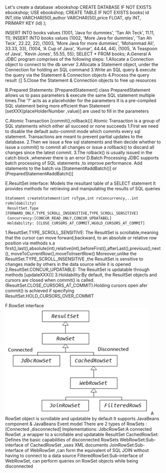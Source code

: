 Let's create a database :ebookshop
CREATE DATABASE IF NOT EXISTS ebookshop;
USE ebookshop;
CREATE TABLE IF NOT EXISTS books(
id INT,title VARCHAR(50),author VARCHAR(50),price FLOAT, qty INT,
PRIMARY KEY (id)
);

INSERT INTO  books values (1001, 'Java for dummies', 'Tan Ah Teck', 11.11, 11);
INSERT INTO books values (1002, 'More Java for dummies', 'Tan Ah Teck', 22.22, 22),
(1003, 'More Java for more dummies', 'Mohammad Ali', 33.33, 33),
(1004, 'A Cup of Java', 'Kumar', 44.44, 44),
(1005, 'A Teaspoon of Java', 'Kevin Jones', 55.55, 55);
SELECT * FROM books;
 A.General
 A JDBC program comprises of the following steps:
  1.Allocate a Connection object to connect to the db server
  2.Allocate a Statement object, under the Connection for holding an SQL command
  3.Write an SQL query & execute the query via the Statement & Connection objects
  4.Process the query result :[]
  5.Close the Statement & Connection objects to free up resources
 
 B.Prepared Statements: [PreparedStatement]
 class PreparedStatement allows us to pass parameters & execute the same 
 SQL statement multiple times.The '?' acts as a placeholder for the parameters
 It is a pre-compiled SQL statement being more efficient than Statement 
 [setXXX(placeHolderNumber ,value)] are used to fill in the parameters
 
 C.Atomic Transaction [commit(),rollback()]
 Atomic Transaction is a group of SQL statements which either all succeed or none succeeds
 1.First we need to disable the default auto-commit mode which commits every sql statement.
 Transactions are meant to prevent partial updates to the database.
 2.Then we issue a few sql statements and then decide whether to issue a commit() to commit
  all changes or issue a rollback() to discard all changes since the latest commit.
 3.The rolback() is usually issued in the catch block ,whenever there is an error
 D.Batch Processing 
 JDBC supports batch processing of SQL statements ,to improve performance.
 Add statements to the batch via [Statement#addBatch()] or [PreparedStatement#addBatch()]
 
 E.ResultSet interface: Models the resultant table of a SELECT statement
    It provides methods for retrieving and manipulating the results of SQL queries
     
    Statement createStatement(int rsType,int rsConcurrency,..int rsHoldability)
     ResultSet.Type [FORWARD_ONLY,TYPE_SCROLL_INSENSITIVE,TYPE_SCROLL_SENSITIVE]
     Concurrency:[CONCUR_READ_ONLY,CONCUR_UPDATABEL]
     Holdability: [CLOSE_CURSORS_AT_COMMIT,HGOLD_CURSORS_AT_COMMIT]

 1.ResultSet.TYPE_SCROLL_SENSITIVE: The ResultSet is scrollable,meaning that the cursor can move
   forward,backward, to an absolute or relative row position via methods s.a 
   first(),last(),absolute(int),relative(int),beforeFirst(),afterLast(),previous(),next(),
   moveToCurrentRow(),moveToInsertRow()
   Moreover,unlike the ResultSet.TYPE_SCROLL_INSENSITIVE ,the ResultSet is sensitive to changes 
   made by others in the data source while it is opened
 2.ResultSet.CONCUR_UPDATABLE: The ResultSet is updatable through methods [updateXXX()]
 3.Holdability:By default, the ResultSet objects and cursors are closed when commit() is called.
  (ResultSet.CLOSE_CURSORS_AT_COMMIT).Holding cursors open afer commit() is achieved if specifying
  ResultSet.HOLD_CURSORS_OVER_COMMIT
 
 F.RowSet interface ![img.png](img.png)
   A RowSet object is scrollable and updatable by default
   It supports JavaBeans component & JavaBeans Event model
   There are 2 types of RowSets :[Connected ,disconnected]
   Implementations:
     JdbcRowSet:A connected RowSet ,a wrapper to a scrollable and updatable ResultSet
     CachedRowSet: Defines the basic capabilities of disconnected RowSets
     WebRowSet:Sub-interface of CachedRowSet ,uses XML documents
     JoinRowSet:Sub-interface of WebRowSet ,can form the equivalent of SQL JOIN without having to connect to a data source
     FilteredRowSet:Sub-interface of WebRowSet, can perform queries on RowSet objects while being disconnected
   